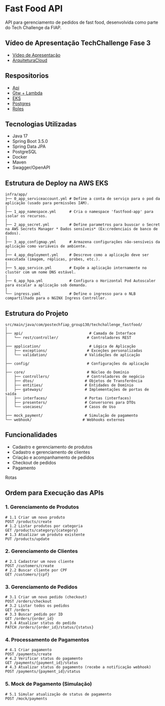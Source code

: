 # Fast Food API

API para gerenciamento de pedidos de fast food, desenvolvida como parte do Tech Challenge da FIAP.

## Vídeo de Apresentação TechChallenge Fase 3 

- [Vídeo de Apresentação](https://www.youtube.com/watch?v=XySUTroo2dk)
- [ArquiteturaCloud](https://drive.google.com/file/d/1XkkO6LtAgdIEdRIBXZHgui45NchHm7Q_/view?usp=sharing)

## Respositorios

- [Api](https://github.com/humbfei-fiap/soat-tech-challenge-fast-food-app)
- [Gtw + Lambda](https://github.com/humbfei-fiap/soat-tech-challenge-infra-gtw-lambda)
- [EKS](https://github.com/humbfei-fiap/soat-tech-challenge-infra-eks)
- [Postgres](https://github.com/humbfei-fiap/soat-tech-challenge-infra-postgres)
- [Roles](https://github.com/humbfei-fiap/soat-tech-challenge-infra-roles)


## Tecnologias Utilizadas

- Java 17
- Spring Boot 3.5.0
- Spring Data JPA
- PostgreSQL
- Docker
- Maven
- Swagger/OpenAPI

## Estrutura de Deploy na AWS EKS
```
infra/app/
├── 0_app_serviceaccount.yml # Define a conta de serviço para o pod da aplicação (usado para permissões IAM).
|
├── 1_app_namespace.yml      # Cria o namespace 'fastfood-app' para isolar os recursos.
|
├── 2_app_secret.yml         # Define parametros para buuscar o Secret na AWS Secrets Manager * Dados sensíveis* (Ex:credenciais de banco de dados).
|
├── 3_app_configmap.yml      # Armazena configurações não-sensíveis da aplicação como variáveis de ambiente.
|
├── 4_app_deployment.yml     # Descreve como a aplicação deve ser executada (imagem, réplicas, probes, etc.).
|
├── 5_app_service.yml        # Expõe a aplicação internamente no cluster com um nome DNS estável.
|
├── 6_app_hpa.yml            # Configura o Horizontal Pod Autoscaler para escalar a aplicação sob demanda.
|
└── ingress.yaml             # Define o ingresso para o NLB compartilhado para o NGINX Ingress Controller.

```

## Estrutura do Projeto

```
src/main/java/com/postechfiap_group130/techchallenge_fastfood/
│
├── api/                              # Camada de Interface
│   └── rest/controller/             # Controladores REST
│
├── application/                      # Lógica de Aplicação
│   ├── exceptions/                  # Exceções personalizadas
│   └── validation/                 # Validações de aplicação
│
├── config/                          # Configurações da aplicação
│
├── core/                            # Núcleo do Domínio
│   ├── controllers/                 # Controladores de negócio
│   ├── dtos/                       # Objetos de Transferência
│   ├── entities/                   # Entidades de Domínio
│   ├── gateways/                   # Implementações de portas de saída
│   ├── interfaces/                 # Portas (interfaces)
│   ├── presenters/                 # Conversores para DTOs
│   └── usecases/                   # Casos de Uso
│
├── mock_payment/                   # Simulação de pagamento
└── webhook/                       # Webhooks externos
```

## Funcionalidades

- Cadastro e gerenciamento de produtos
- Cadastro e gerenciamento de clientes
- Criação e acompanhamento de pedidos
- Checkout de pedidos
- Pagamento


Rotas


## Ordem para Execução das APIs

### 1. Gerenciamento de Produtos
```http
# 1.1 Criar um novo produto
POST /products/create
# 1.2 Listar produtos por categoria
GET /products/category/{category}
# 1.3 Atualizar um produto existente
PUT /products/update
```

### 2. Gerenciamento de Clientes
```http
# 2.1 Cadastrar um novo cliente
POST /customers/create
# 2.2 Buscar cliente por CPF
GET /customers/{cpf}
```

### 3. Gerenciamento de Pedidos
```http
# 3.1 Criar um novo pedido (checkout)
POST /orders/checkout
# 3.2 Listar todos os pedidos
GET /orders
# 3.3 Buscar pedido por ID
GET /orders/{order_id}
# 3.4 Atualizar status do pedido
PATCH /orders/{order_id}/status/{status}
```

### 4. Processamento de Pagamentos
```http
# 4.1 Criar pagamento
POST /payments/create
# 4.2 Verificar status do pagamento
GET /payments/{payment_id}/status
# 4.3 Atualizar status do pagamento (recebe a notificação webhook)
POST /payments/{payment_id}/status
```

### 5. Mock de Pagamento (Simulação)
```http
# 5.1 Simular atualização de status de pagamento
POST /mock/payments
```
